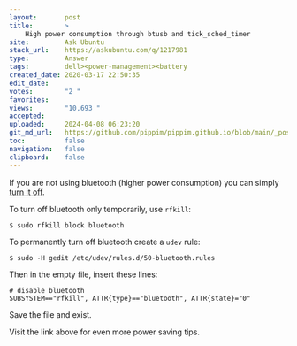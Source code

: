 ```yaml
---
layout:       post
title:        >
    High power consumption through btusb and tick_sched_timer
site:         Ask Ubuntu
stack_url:    https://askubuntu.com/q/1217981
type:         Answer
tags:         dell><power-management><battery
created_date: 2020-03-17 22:50:35
edit_date:    
votes:        "2 "
favorites:    
views:        "10,693 "
accepted:     
uploaded:     2024-04-08 06:23:20
git_md_url:   https://github.com/pippim/pippim.github.io/blob/main/_posts/2020/2020-03-17-High-power-consumption-through-btusb-and-tick_sched_timer.md
toc:          false
navigation:   false
clipboard:    false
---
```


If you are not using bluetooth (higher power consumption) you can simply [turn it off][1].

To turn off bluetooth only temporarily, use `rfkill`:

``` 
$ sudo rfkill block bluetooth
```

To permanently turn off bluetooth create a `udev` rule:

``` 
$ sudo -H gedit /etc/udev/rules.d/50-bluetooth.rules
```

Then in the empty file, insert these lines:

``` 
# disable bluetooth
SUBSYSTEM=="rfkill", ATTR{type}=="bluetooth", ATTR{state}="0"
```

Save the file and exist.

Visit the link above for even more power saving tips.

  [1]: https://wiki.archlinux.org/index.php/Power_management#Bluetooth
